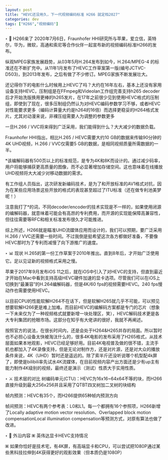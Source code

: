 ```yaml
---
layout: post
title: "HEVC还没用久，下一代视频编码标准 H266 就定档2027"
categories: dev
tags: ["H266","视频编码"]
---
```


‣ 🎉 H266来了
2020年7月6日，Fraunhofer HHI研究所与苹果，爱立信，英特尔，华为，微软，高通和索尼等合作伙伴一起宣布新的视频编码标准H266的发布。
<!-- moreandmore -->
纵观MPEG家族发展趋势，从03年5月H.264发布到如今，H.264/MPEG-4 的标准还在不断扩充中。从11年1月发布了HEVC工作草案第一版(编号JCTVC-D503)，到2013年发布，之后有做了不少修订。MPEG家族不断发展壮大。

还记得你下的电影什么时候用上HEVC了吗？大约在16年左右，基本上还没有家用设备支持HEVC，压制组是在FFmpeg和Videolan工作组完善支持h265 decoder后才开始洗版换用更棒的h265发片，在17年之前很少见到使用HEVC格式的压制组，即使到了现在，很多压制组仍然认为对HEVC编码参数学习不够，或者HEVC对性能要求更多（编码计算量大约是h264的16倍）而选择更稳妥的H264格式发片。尤其对动漫来说，非裸压组需要人为调整的参数更多

一旦H.266 / VVC将来得到广泛采用，我们能得到什么？大大减少的数据负载。

Fraunhofer HHI指出，相比H.265 / HEVC需要大约10 GB的数据来传输90分钟的4K UHD视频，H.266 / VVC仅需要5 GB的数据，是相同视频质量所需数据的一半。

*该编解码器有500页以上的标准规范，是专为4K和8K而设计的。通过减少码率，用户将能够捕获更高质量的图像，而不必显著增加存储空间。这也意味着在线播放UHD视频将大大减少对移动数据的需求。

有工作组人员指出，这次研发新编码技术，是为了和开放标准的AV1格式对抗，因为在某些应用场景这些开放的格式的表现甚至超过了ITU标准（还在做专利池美梦呢！）

注意我打了*的词，不同decoder/encoder的技术实现是不一样的，如果使用闭源的编解码器，就意味着可能会有高昂的专利费用，而开源的实现能保障高兼容性，但往往需要等RFC和相关标准发布很久才可能推进。

综上所述，H266就是瞄准UHD流媒体应用而设计的，我们可以预期，要广泛采用H.266 / VVC还需要一些时间。不过我倒是挺希望这次各方都做好准备，不要像HEVC那时为了专利而减慢了向下游推广的速度。



‣ 📊 现状
H.265的第一份工作草案于2010年推出。直到8年后，才开始广泛使用它。足以见证新的视频格式采用之慢。

苹果于2017年9月发布iOS 11之后，就在iOS中引入了对HEVC的支持，但直到最近才开始在Mac中看到支持高级HEVC硬件加速的显卡选项。尽管我们可以在iOS上切换到“最兼容”的H.264编解码器，但是4K/60 fps的视频需要HEVC。240 fps慢动作也需要使用HEVC。

以目前CPU的性能软解H264不在话下，但是软解H265就几乎不可能，可以预见想要软解H266更是难上加难。而目前HEVC的编解码方案都是专门的芯片（想象一下未来仅为了一种视频格式就要新增一块处理区，笑），HEVC解码技术更是各大专利集团的抢眼市场。这部分在知乎有大佬讲的很好，我就不再阐述。

按照官方的说法，在很长时间内，还是会处于H264&H265并存的局面。所以暂时也不必担心设备太快被淘汰什么的，很多4K电影的发布采用了H265格式，从技术层面如果本地观影，HEVC已经足够好用。目前4K电视普及做的很不错，主流手机也都加入了4K录像支持，但是无论对制作方，还是对片源，还是对大众的播放条件来说，4K（UHD）暂时还是遥远的。除了索半斤还没听说哪个机型配4k屏了，即使是bilibili率先试水4K流媒体，在目前视频内容产出方面还是少有up主有能力制作4K级别的视频，最终还是演示（测试）性质大于实用性质。



‣ ⚔️ 技术层的对比
树编码单元(CTU)：HEVC为16x16~64x64不等的块，而H266直接升级到最大256x256并且采用了QTBT四叉树加二叉树的块结构

帧内预测：HEVC有35个，而H266提供65种帧内预测方向

帧间预测：HEVC有两个参考表：L0和L1。每一个都拥有16个参照项，H266新增了Locally adaptive motion vector resolution、Overlapped block motion compensationLocal illumination compensation等预测方式，对原有算法也做了改进。

‣ 📃 外沿内容
🞖 英伟达显卡HEVC支持情况

🞖 如果你恰好是技术宅，有4K屏，有高端显卡和CPU，可以尝试把1080P通过某些黑科技拉伸到4K获得更好的观影效果（但本质仍是1080P）
